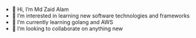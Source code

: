 - 👋 Hi, I’m Md Zaid Alam
- 👀 I’m interested in learning new software technologies and frameworks
- 🌱 I’m currently learning golang and AWS
- 💞️ I’m looking to collaborate on anything new
<!-- - 📫 How to reach me ... -->

<!---
mdzaidalam52/mdzaidalam52 is a ✨ special ✨ repository because its `README.md` (this file) appears on your GitHub profile.
You can click the Preview link to take a look at your changes.
--->
